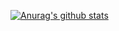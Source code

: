 [![Anurag's github stats](https://github-readme-stats.vercel.app/api?username=DanielFedatto)](https://github.com/anuraghazra/github-readme-stats)
